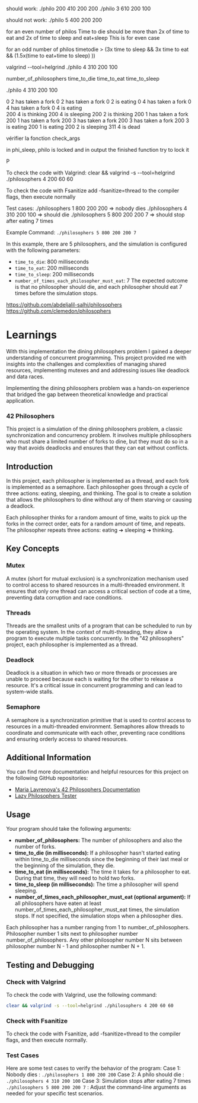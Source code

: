 

should work:
./philo 200 410 200 200
./philo 3 610 200 100 

should not work:
./philo 5 400 200 200  


for an even number of philos
Time to die should be more than
2x of time to eat and 2x of time to sleep and eat+sleep
This is for even case


for an odd number of philos
timetodie > (3x time to sleep && 3x time to eat && (1.5x(time to eat+time to sleep) ))




valgrind --tool=helgrind ./philo 4 310 200 100



number_of_philosophers    time_to_die    time_to_eat    time_to_sleep

 ./philo 4 310 200 100

0 2 has taken a fork
0 2 has taken a fork
0 2 is eating
0 4 has taken a fork
0 4 has taken a fork
0 4 is eating        
200 4 is thinking
200 4 is sleeping
200 2 is thinking
200 1 has taken a fork
200 1 has taken a fork
200 3 has taken a fork
200 3 has taken a fork
200 3 is eating
200 1 is eating
200 2 is sleeping
311 4 is dead


vérifier la fonction check_args

in phi_sleep, philo is locked and in output the finished function try to lock it


P

To check the code with Valgrind:
clear && valgrind -s --tool=helgrind ./philosophers 4 200 60 60

To check the code with Fsanitize
add -fsanitize=thread to the compiler flags, then execute normally

Test cases:
./philosophers 1 800 200 200 => nobody dies
./philosophers 4 310 200 100 => should die
./philosophers 5 800 200 200 7 => should stop after eating 7 times


Example Command:
`./philosophers 5 800 200 200 7`

In this example, there are 5 philosophers, and the simulation is configured with the following parameters:
- `time_to_die`: 800 milliseconds
- `time_to_eat`: 200 milliseconds
- `time_to_sleep`: 200 milliseconds
- `number_of_times_each_philosopher_must_eat`: 7
The expected outcome is that no philosopher should die, and each philosopher should eat 7 times before the simulation stops.



https://github.com/abdeljalil-salhi/philosophers
https://github.com/clemedon/philosophers



# Learnings

With this implementation the dining philosophers problem I gained a deeper understanding of concurrent programming. This project provided me with insights into the challenges and complexities of managing shared resources, implementing mutexes and and addressing issues like deadlock and data races.

Implementing the dining philosophers problem was a hands-on experience that bridged the gap between theoretical knowledge and practical application.


### 42 Philosophers

This project is a simulation of the dining philosophers problem, a classic synchronization and concurrency problem. It involves multiple philosophers who must share a limited number of forks to dine, but they must do so in a way that avoids deadlocks and ensures that they can eat without conflicts.

## Introduction

In this project, each philosopher is implemented as a thread, and each fork is implemented as a semaphore. Each philosopher goes through a cycle of three actions: eating, sleeping, and thinking. The goal is to create a solution that allows the philosophers to dine without any of them starving or causing a deadlock.

Each philosopher thinks for a random amount of time, waits to pick up the forks in the correct order, eats for a random amount of time, and repeats. The philosopher repeats three actions: eating ➔ sleeping ➔ thinking.

## Key Concepts

### Mutex

A mutex (short for mutual exclusion) is a synchronization mechanism used to control access to shared resources in a multi-threaded environment. It ensures that only one thread can access a critical section of code at a time, preventing data corruption and race conditions.

### Threads

Threads are the smallest units of a program that can be scheduled to run by the operating system. In the context of multi-threading, they allow a program to execute multiple tasks concurrently. In the "42 philosophers" project, each philosopher is implemented as a thread.

### Deadlock

Deadlock is a situation in which two or more threads or processes are unable to proceed because each is waiting for the other to release a resource. It's a critical issue in concurrent programming and can lead to system-wide stalls.

### Semaphore

A semaphore is a synchronization primitive that is used to control access to resources in a multi-threaded environment. Semaphores allow threads to coordinate and communicate with each other, preventing race conditions and ensuring orderly access to shared resources.

## Additional Information

You can find more documentation and helpful resources for this project on the following GitHub repositories:

- [Maria Lavrenova's 42 Philosophers Documentation](https://github.com/lavrenovamaria/42-philosophers)
- [Lazy Philosophers Tester](https://github.com/MichelleJiam/LazyPhilosophersTester)

## Usage

Your program should take the following arguments:

- **number_of_philosophers:** The number of philosophers and also the number of forks.
- **time_to_die (in milliseconds):** If a philosopher hasn't started eating within time_to_die milliseconds since the beginning of their last meal or the beginning of the simulation, they die.
- **time_to_eat (in milliseconds):** The time it takes for a philosopher to eat. During that time, they will need to hold two forks.
- **time_to_sleep (in milliseconds):** The time a philosopher will spend sleeping.
- **number_of_times_each_philosopher_must_eat (optional argument):** If all philosophers have eaten at least number_of_times_each_philosopher_must_eat times, the simulation stops. If not specified, the simulation stops when a philosopher dies.

Each philosopher has a number ranging from 1 to number_of_philosophers. Philosopher number 1 sits next to philosopher number number_of_philosophers. Any other philosopher number N sits between philosopher number N - 1 and philosopher number N + 1.


## Testing and Debugging

### Check with Valgrind

To check the code with Valgrind, use the following command:
```bash
clear && valgrind -s --tool=helgrind ./philosophers 4 200 60 60
```
### Check with Fsanitize
To check the code with Fsanitize, add -fsanitize=thread to the compiler flags, and then execute normally.

### Test Cases
Here are some test cases to verify the behavior of the program:
Case 1: Nobody dies : 
`./philosophers 1 800 200 200`
Case 2: A philo should die :
`./philosophers 4 310 200 100`
Case 3: Simulation stops after eating 7 times
`./philosophers 5 800 200 200 7` :
Adjust the command-line arguments as needed for your specific test scenarios.
